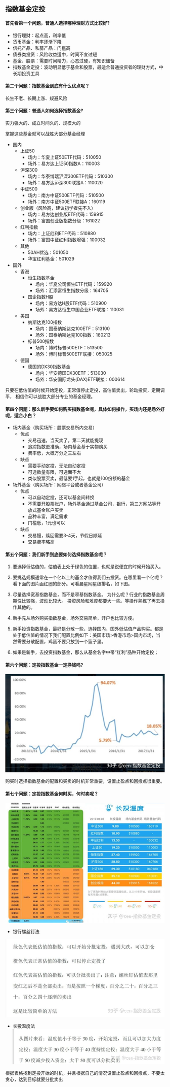 ## 指数基金定投

#### 首先看第一个问题，普通人选择哪种理财方式比较好?

* 银行理财：起点高，利率低
* 货币基金：利率逐渐下降
* 信托产品、私募产品：门槛高
* 债券类投资：风险收益适中，时间不宜过短
* 基金、股票：需要时间精力，心态过硬，有知识储备
* 指数基金定投：波动明显低于基金和股票，最适合普通投资者的理财方式，中长期投资工具

#### 第二个问题：指数基金到底有什么优点呢？

长生不老、长期上涨、规避风险

#### 第三个问题：普通人如何选择指数基金?

实力强大的、成立时间久的、规模大的

掌握这些基金就可以战胜大部分基金经理
* 国内
    * 上证50
        * 场内：华夏上证50ETF代码：510050
        * 场外：易方达上证50指数A：110003
    * 沪深300
        * 场内：华泰博瑞沪深300ETF代码：510300
        * 场外：易方达沪深300联接A：110020
    * 中证500
        * 场内：南方中证500ETF代码：510500
        * 场外：南方中证500ETF联接A：160119
    * 创业版（风险高，建议初学者先不入）
        * 场内：易方达创业版ETF代码：159915
        * 场外：富国创业版指数分级：161022        
    * 红利指数
        * 场内：上证红利ETF代码：510880
        * 场外：富国中证红利指数增强：100032  
    * 其他
        * 50AH优选：501050
        * 华宝红利基金：501029
* 国外
    * 香港
        * 恒生指数基金
            * 场内：华夏公司恒生ETF代码：159920
            * 场外：汇添富恒生指数分级：164705          
        * 国企指数H股
            * 场内：易方达H股ETF代码：510900
            * 场外：易方达恒生中国企业ETF联接：110031  
    * 美国
        * 纳斯达克100指数
            * 场内：国泰纳斯达克100ETF：513100
            * 场外：国泰纳斯达克100指数：160213  
        * 标普500指数
            * 场内：博时标普500ETF：513500
            * 场外：博时标普500ETF联接：050025  
    * 德国
        * 德国的DX30指数基金
            * 场内：华安德国DX30ETF：513030
            * 场外：华安国际龙头(DAX)ETF联接：000614  

只要在低估值的时候开始定投，正常值停止定投，高估值卖出，轮动投资，定期调平， 相信你可以战胜大部分专业的基金经理。

#### 第四个问题：那么新手要如何购买指数基金呢，具体如何操作，买场内还是场外好呢，适合小白？

* 场内基金（购买场所：股票交易所内交易）
    * 优点
        * 交易迅速，当天卖了，第二天就能提现
        * 追踪指数更准确，场内基金基于实物购买
        * 费率低，大概万分之三左右
    * 缺点
        * 需要手动定投，无法自动定投
        * 可选数量有限，可选面不大
        * 类似股票买卖，最低要1手起，也就是100份额的基金
* 场外基金（购买场所：网络平台或者基金公司）
    * 优点
        * 可以自动定投，还可以基金间转换
        * 不需要开股票账户，场外基金通过基金公司，银行，第三方网站等开放式基金账户买卖
        * 品种丰富，满足需求
        * 门槛低，1元也可以
    * 缺点
        * 交易慢，赎回需要3-4天，节假日顺延
        * 交易费率略高

#### 第五个问题：我们新手到底要如何选择指数基金呢？

1. 要选择低估值的，估值表上处于绿色的位置，也就是说便宜的时候开始买入。

2. 要挑选规模通常在一个亿以上的基金才值得我们去投资。在哪里看一个亿呢？看下面的图片画红圈的部分。可看晨星网星级排名，如下图。

3. 尽量选择宽基指数基金，而不是窄基指数基金。 为什么呢？行业的指数基金周期性比较强，波动比较大。 投资风险和难度都要大一些。等操作熟练了再去操作其他的。

4. 新手先从场外购买指数基金，场外交易简单，开户也比较方便。

5. 新手投资指数基金，最好是分散一些，选择国内，国外低估值产品购买。都是处于低估值的情况下我们配置比例如下：美国市场>香港市场>国内市场，当然需要分散配置，鸡蛋不要只放到一个篮子里。

6. 如果是新手，去投资指数基金，那么从基金名字中带“红利”品种开始定投；

#### 第六个问题：定投指数基金一定挣钱吗?

![在这里插入图片描述](截图/指数基金定投-1.png)

购买时选择指数基金的配置和买卖的时机非常重要，设置止盈点和回撤点很重要。

#### 第七个问题：定投指数基金何时买，何时卖呢？

![在这里插入图片描述](截图/指数基金定投-2.png)

* 银行螺丝钉法

![在这里插入图片描述](截图/指数基金定投-3.png)

* 长投温度法
![在这里插入图片描述](截图/指数基金定投-4.png)

根据表格找到定投开始的时机，并且根据自己的情况设置止盈点和回撤点，不要太贪心，达到目标就要分批卖出